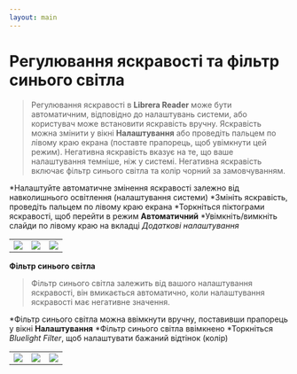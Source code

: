 ```yaml
---
layout: main
---
```


# Регулювання яскравості та фільтр синього світла

> Регулювання яскравості в **Librera Reader** може бути автоматичним, відповідно до налаштувань системи, або користувач може встановити яскравість вручну.
Яскравість можна змінити у вікні **Налаштування** або проведіть пальцем по лівому краю екрана (поставте прапорець, щоб увімкнути цей режим).
Негативна яскравість вказує на те, що ваше налаштування темніше, ніж у системі.
Негативна яскравість включає фільтр синього світла та колір чорний за замовчуванням.

*Налаштуйте автоматичне змінення яскравості залежно від навколишнього освітлення (налаштування системи)
*Змініть яскравість, проведіть пальцем по лівому краю екрана
*Торкніться піктограми яскравості, щоб перейти в режим **Автоматичний**
*Увімкніть/вимкніть слайди по лівому краю на вкладці _Додаткові налаштування_

||||
|-|-|-|
|![](1.png)|![](2.png)|![](3.png)|

**Фільтр синього світла**
> Фільтр синього світла залежить від вашого налаштування яскравості, він вмикається автоматично, коли налаштування яскравості має негативне значення.

*Фільтр синього світла можна ввімкнути вручну, поставивши прапорець у вікні **Налаштування**
*Фільтр синього світла ввімкнено
*Торкніться _Bluelight Filter_, щоб налаштувати бажаний відтінок (колір)

||||
|-|-|-|
|![](7.png)|![](6.png)|![](8.png)|
